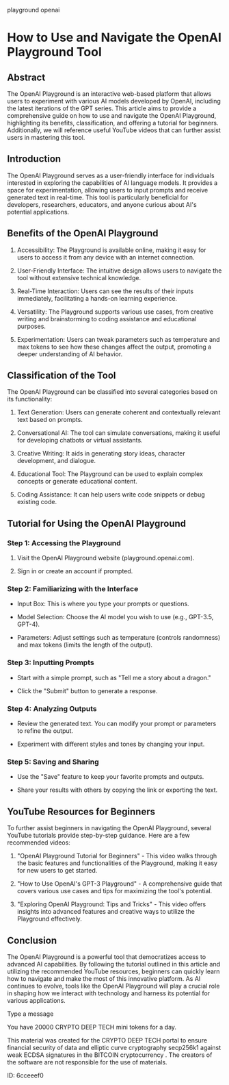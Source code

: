 playground openai
# How to Use and Navigate the OpenAI Playground Tool



## Abstract



The OpenAI Playground is an interactive web-based platform that allows users to experiment with various AI models developed by OpenAI, including the latest iterations of the GPT series. This article aims to provide a comprehensive guide on how to use and navigate the OpenAI Playground, highlighting its benefits, classification, and offering a tutorial for beginners. Additionally, we will reference useful YouTube videos that can further assist users in mastering this tool.



## Introduction



The OpenAI Playground serves as a user-friendly interface for individuals interested in exploring the capabilities of AI language models. It provides a space for experimentation, allowing users to input prompts and receive generated text in real-time. This tool is particularly beneficial for developers, researchers, educators, and anyone curious about AI's potential applications.



## Benefits of the OpenAI Playground



1. Accessibility: The Playground is available online, making it easy for users to access it from any device with an internet connection.

2. User-Friendly Interface: The intuitive design allows users to navigate the tool without extensive technical knowledge.

3. Real-Time Interaction: Users can see the results of their inputs immediately, facilitating a hands-on learning experience.

4. Versatility: The Playground supports various use cases, from creative writing and brainstorming to coding assistance and educational purposes.

5. Experimentation: Users can tweak parameters such as temperature and max tokens to see how these changes affect the output, promoting a deeper understanding of AI behavior.



## Classification of the Tool



The OpenAI Playground can be classified into several categories based on its functionality:



1. Text Generation: Users can generate coherent and contextually relevant text based on prompts.

2. Conversational AI: The tool can simulate conversations, making it useful for developing chatbots or virtual assistants.

3. Creative Writing: It aids in generating story ideas, character development, and dialogue.

4. Educational Tool: The Playground can be used to explain complex concepts or generate educational content.

5. Coding Assistance: It can help users write code snippets or debug existing code.



## Tutorial for Using the OpenAI Playground



### Step 1: Accessing the Playground



1. Visit the OpenAI Playground website (playground.openai.com).

2. Sign in or create an account if prompted.



### Step 2: Familiarizing with the Interface



- Input Box: This is where you type your prompts or questions.

- Model Selection: Choose the AI model you wish to use (e.g., GPT-3.5, GPT-4).

- Parameters: Adjust settings such as temperature (controls randomness) and max tokens (limits the length of the output).



### Step 3: Inputting Prompts



- Start with a simple prompt, such as "Tell me a story about a dragon."

- Click the "Submit" button to generate a response.



### Step 4: Analyzing Outputs



- Review the generated text. You can modify your prompt or parameters to refine the output.

- Experiment with different styles and tones by changing your input.



### Step 5: Saving and Sharing



- Use the "Save" feature to keep your favorite prompts and outputs.

- Share your results with others by copying the link or exporting the text.



## YouTube Resources for Beginners



To further assist beginners in navigating the OpenAI Playground, several YouTube tutorials provide step-by-step guidance. Here are a few recommended videos:



1. "OpenAI Playground Tutorial for Beginners" - This video walks through the basic features and functionalities of the Playground, making it easy for new users to get started.

2. "How to Use OpenAI's GPT-3 Playground" - A comprehensive guide that covers various use cases and tips for maximizing the tool's potential.

3. "Exploring OpenAI Playground: Tips and Tricks" - This video offers insights into advanced features and creative ways to utilize the Playground effectively.



## Conclusion



The OpenAI Playground is a powerful tool that democratizes access to advanced AI capabilities. By following the tutorial outlined in this article and utilizing the recommended YouTube resources, beginners can quickly learn how to navigate and make the most of this innovative platform. As AI continues to evolve, tools like the OpenAI Playground will play a crucial role in shaping how we interact with technology and harness its potential for various applications.



Type a message

You have 20000 CRYPTO DEEP TECH mini tokens for a day.


This material was created for the  CRYPTO DEEP TECH portal  to ensure financial security of data and elliptic curve cryptography  secp256k1 against weak ECDSA  signatures   in the  BITCOIN cryptocurrency . The creators of the software are not responsible for the use of materials.

 ID: 6cceeef0
